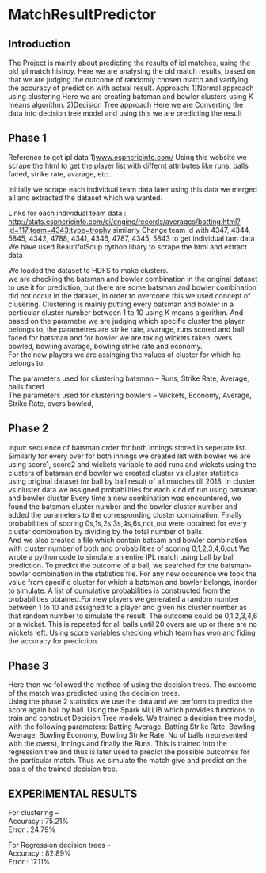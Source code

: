 # MatchResultPredictor

## Introduction
The Project is mainly about predicting the results of ipl matches, using the old ipl match histroy. Here we are analysing the old match results, based on that we are judging the outcome of randomly chosen match  and varifying the accuracy of prediction with actual result.
Approach:
1)Normal approach using clustering 
   Here we are creating batsman and bowler clusters using K means algorithm.
2)Decision Tree approach 
		   Here we are Converting the data into decision tree model and using this we are predicting the result 

## Phase 1  
Reference to get ipl data 
1)www.espncricinfo.com/ 
Using this website we scrape the html to get the player list with differnt attributes like runs, balls faced, strike rate, avarage, etc..

Initially  we scrape each individual team data later using this data we merged all and extracted the dataset which we wanted.



Links for each individual team data :  
http://stats.espncricinfo.com/ci/engine/records/averages/batting.html?id=117;team=4343;type=trophy
similarly Change team id  with 4347, 4344, 5845, 4342, 4788, 4341, 4346, 4787, 4345, 5843 to get individual tam data 
We have used BeautifulSoup python libary to scrape the html and extract data 

We loaded the dataset to HDFS to make clusters.  
we are checking the batsman and bowler combination in the original dataset to use it for prediction, but there are some batsman and bowler combination did not occur in the dataset, in order to overcome this we used concept of clusering. Clustering is mainly putting every batsman and bowler in a perticular cluster number between 1 to 10 using K means algorithm. And based on the parametre we are judging which specific cluster the player belongs to, the parametres are strike rate, avarage, runs scored and ball faced for batsman and for bowler we are taking wickets taken, overs bowled, bowling avarage, bowling strike rate and economy.  
For the new players we are assinging the values of cluster for which he belongs to.  

The parameters used for clustering batsman – Runs, Strike Rate, Average, balls faced  
The parameters used for clustering bowlers – Wickets, Economy, Average, Strike Rate, overs bowled, 

## Phase 2 

Input: sequence of batsman order for both innings stored in seperate list.
Similarly for every over for both innings we created list with bowler 
we are using score1, score2 and wickets variable to add runs and wickets
using the clusters of batsman and bowler we created cluster vs cluster statistics using original dataset for ball by ball result of all matches till 2018.
In cluster vs cluster data we assigned probabilities for each kind of run using batsman and bowler cluster
Every time a new combination was encountered, we found the batsman cluster number and the bowler cluster number and added the parameters to the corresponding cluster combination. 
Finally probabilities of scoring 0s,1s,2s,3s,4s,6s,not_out were obtained for every cluster combination by dividing by the total number of balls.  
And we also created a file which contain batsam and bowler combination with cluster number of both and probabilities of scoring 0,1,2,3,4,6,out
We wrote a python code to simulate an entire IPL match using ball by ball prediction. To predict the outcome of a ball, we searched for the batsman-bowler combination in the statistics file. For any new occurence we took the value from specific cluster for which a batsman and bowler belongs, inorder to simulate. A list of cumulative probabilities is constructed from the probabilities obtained.For new players we generated a random number between 1 to 10 and assigned to a player and given his cluster number as that random number to simulate the result. The outcome could be 0,1,2,3,4,6 or a wicket. This is repeated for all balls until 20 overs are up or there are no wickets left. 
Using score variables checking which team has won and fiding the accuracy for prediction.  

## Phase 3   
Here then we followed the method of using the decision trees. The outcome of the match was predicted using the decision trees.  
Using the phase 2 statistics we use the data and we perform to predict the score again ball by ball.
Using the Spark MLLIB which provides functions to train and construct Decision Tree models. 
 We trained a decision tree model, with the following parameters: 
Batting Average, Batting Strike Rate, Bowling Average, Bowling Economy, Bowling Strike Rate, No of balls (represented with the overs), Innings and finally the Runs. 
This is trained into the regression tree and thus is later used to predict the possible outcomes for the particular match.
Thus we simulate the match give and predict on the basis of the trained decision tree. 
 
## EXPERIMENTAL RESULTS 
 
For clustering –  
Accuracy  : 75.21%   
Error : 24.79%   
 
For Regression decision trees –  
Accuracy  : 82.89%   
Error : 17.11%   

